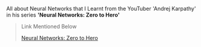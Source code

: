 All about Neural Networks that I Learnt from the YouTuber 'Andrej Karpathy' in his series __'Neural Networks: Zero to Hero'__ 

> <p>Link Mentioned Below</p>
> <a href="https://www.youtube.com/playlist?list=PLAqhIrjkxbuWI23v9cThsA9GvCAUhRvKZ">Neural Networks: Zero to Hero</a>
